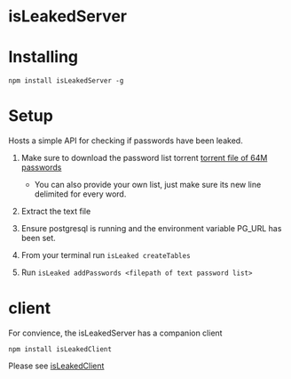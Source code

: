 # isLeakedServer

# Installing
```
npm install isLeakedServer -g
```

# Setup

Hosts a simple API for checking if passwords have been leaked.

1) Make sure to download the password list torrent [torrent file of 64M
passwords](https://crackstation.net/downloads/crackstation-human-only.txt.gz.torrent)
    * You can also provide your own list, just make sure its new line delimited for every word.

2) Extract the text file

3) Ensure postgresql is running and the environment variable PG_URL has been set.

4) From your terminal run ```isLeaked createTables```

5) Run ```isLeaked addPasswords <filepath of text password list>```


# client

For convience, the isLeakedServer has a companion client

```
npm install isLeakedClient
```

Please see [isLeakedClient]()
